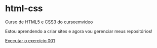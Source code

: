 # html-css
 Curso de HTML5 e CSS3 do cursoemvideo

Estou aprendendo a criar sites e agora vou gerenciar meus repositórios!

<a href="igor538.github.io/html-css/exercícios/ex001/"> Executar o exercício 001</a>
